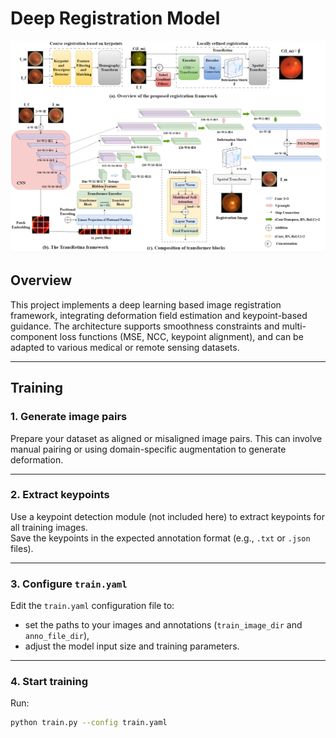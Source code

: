 # Deep Registration Model

![Model](/image/model.png)

## Overview

This project implements a deep learning based image registration framework, integrating deformation field estimation and keypoint-based guidance. The architecture supports smoothness constraints and multi-component loss functions (MSE, NCC, keypoint alignment), and can be adapted to various medical or remote sensing datasets.

---

## Training

### 1. Generate image pairs

Prepare your dataset as aligned or misaligned image pairs. This can involve manual pairing or using domain-specific augmentation to generate deformation.

---

### 2. Extract keypoints

Use a keypoint detection module (not included here) to extract keypoints for all training images.  
Save the keypoints in the expected annotation format (e.g., `.txt` or `.json` files).

---

### 3. Configure `train.yaml`

Edit the `train.yaml` configuration file to:

- set the paths to your images and annotations (`train_image_dir` and `anno_file_dir`),
- adjust the model input size and training parameters.

---

### 4. Start training

Run:

```bash
python train.py --config train.yaml
